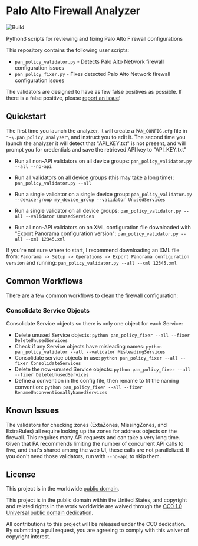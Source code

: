 # Palo Alto Firewall Analyzer

![Build](https://github.com/moshekaplan/palo_alto_firewall_analyzer/actions/workflows/test.yml/badge.svg)

Python3 scripts for reviewing and fixing Palo Alto Firewall configurations

This repository contains the following user scripts:

* `pan_policy_validator.py` - Detects Palo Alto Network firewall configuration issues
* `pan_policy_fixer.py` - Fixes detected Palo Alto Network firewall configuration issues

The validators are designed to have as few false positives as possible. If there is a false positive, please [report an issue](https://github.com/moshekaplan/palo_alto_firewall_analyzer/issues/new)!

## Quickstart

The first time you launch the analyzer, it will create a `PAN_CONFIG.cfg` file
in `"~\.pan_policy_analyzer\` and instruct you to edit it.
The second time you launch the analyzer it will detect that "API_KEY.txt" is not present,
and will prompt you for credentials and save the retrieved API key to "API_KEY.txt"

* Run all non-API validators on all device groups:
`pan_policy_validator.py --all --no-api`

* Run all validators on all device groups (this may take a long time):
`pan_policy_validator.py --all`

* Run a single validator on a single device group:
`pan_policy_validator.py --device-group my_device_group --validator UnusedServices`

* Run a single validator on all device groups:
`pan_policy_validator.py --all --validator UnusedServices`

* Run all non-API validators on an XML configuration file downloaded with "Export Panorama configuration version":
`pan_policy_validator.py --all --xml 12345.xml`

If you're not sure where to start, I recommend downloading an XML file from:
`Panorama -> Setup -> Operations -> Export Panorama configuration version` and running: `pan_policy_validator.py --all --xml 12345.xml`

## Common Workflows
There are a few common workflows to clean the firewall configuration:

### Consolidate Service Objects
Consolidate Service objects so there is only one object for each Service:
* Delete unused Service objects: `python pan_policy_fixer --all --fixer DeleteUnusedServices`
* Check if any Service objects have misleading names: `python pan_policy_validator --all --validator MisleadingServices`
* Consolidate service objects in use: `python pan_policy_fixer --all --fixer ConsolidateServices`
* Delete the now-unused Service objects: `python pan_policy_fixer --all --fixer DeleteUnusedServices`
* Define a convention in the config file, then rename to fit the naming convention: `python pan_policy_fixer --all --fixer RenameUnconventionallyNamedServices`


## Known Issues

The validators for checking zones (ExtaZones, MissingZones, and ExtraRules) all
require looking up the zones for address objects on the firewall. This requires many API
requests and can take a very long time. Given that PA recommends limiting the number of
concurrent API calls to five, and that's shared among the web UI, these calls are not
parallelized. If you don't need those validators, run with `--no-api` to skip them.

## License ##

This project is in the worldwide [public domain](LICENSE).

This project is in the public domain within the United States, and
copyright and related rights in the work worldwide are waived through
the [CC0 1.0 Universal public domain
dedication](https://creativecommons.org/publicdomain/zero/1.0/).

All contributions to this project will be released under the CC0
dedication. By submitting a pull request, you are agreeing to comply
with this waiver of copyright interest.
